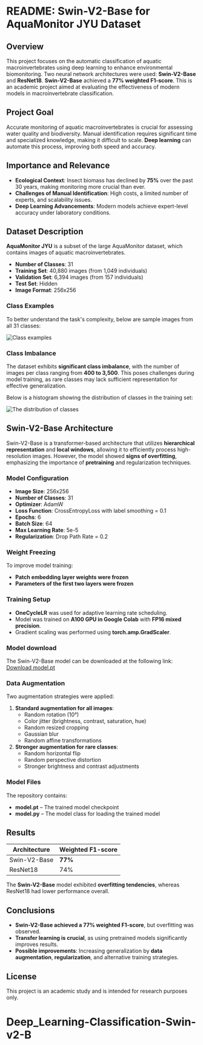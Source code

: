 # README: Swin-V2-Base for AquaMonitor JYU Dataset

## Overview

This project focuses on the automatic classification of aquatic macroinvertebrates using deep learning to enhance environmental biomonitoring. Two neural network architectures were used: **Swin-V2-Base** and **ResNet18**. **Swin-V2-Base** achieved a **77% weighted F1-score**. This is an academic project aimed at evaluating the effectiveness of modern models in macroinvertebrate classification.

## Project Goal

Accurate monitoring of aquatic macroinvertebrates is crucial for assessing water quality and biodiversity. Manual identification requires significant time and specialized knowledge, making it difficult to scale. **Deep learning** can automate this process, improving both speed and accuracy.

## Importance and Relevance

- **Ecological Context**: Insect biomass has declined by **75%** over the past 30 years, making monitoring more crucial than ever.
- **Challenges of Manual Identification**: High costs, a limited number of experts, and scalability issues.
- **Deep Learning Advancements**: Modern models achieve expert-level accuracy under laboratory conditions.

## Dataset Description

**AquaMonitor JYU** is a subset of the large AquaMonitor dataset, which contains images of aquatic macroinvertebrates.

- **Number of Classes**: 31
- **Training Set**: 40,880 images (from 1,049 individuals)
- **Validation Set**: 6,394 images (from 157 individuals)
- **Test Set**: Hidden
- **Image Format**: 256x256

### Class Examples
To better understand the task's complexity, below are sample images from all 31 classes:

![Class examples](image.png)

### Class Imbalance
The dataset exhibits **significant class imbalance**, with the number of images per class ranging from **400 to 3,500**. This poses challenges during model training, as rare classes may lack sufficient representation for effective generalization.

Below is a histogram showing the distribution of classes in the training set:

![The distribution of classes](image-1.png)

## Swin-V2-Base Architecture

Swin-V2-Base is a transformer-based architecture that utilizes **hierarchical representation** and **local windows**, allowing it to efficiently process high-resolution images. However, the model showed **signs of overfitting**, emphasizing the importance of **pretraining** and regularization techniques.

### Model Configuration
- **Image Size**: 256x256
- **Number of Classes**: 31
- **Optimizer**: AdamW
- **Loss Function**: CrossEntropyLoss with label smoothing = 0.1
- **Epochs**: 6
- **Batch Size**: 64
- **Max Learning Rate**: 5e-5
- **Regularization**: Drop Path Rate = 0.2

### Weight Freezing
To improve model training:
- **Patch embedding layer weights were frozen**
- **Parameters of the first two layers were frozen**

### Training Setup
- **OneCycleLR** was used for adaptive learning rate scheduling.
- Model was trained on **A100 GPU in Google Colab** with **FP16 mixed precision**.
- Gradient scaling was performed using **torch.amp.GradScaler**.

### Model download
The Swin-V2-Base model can be downloaded at the following link:
[Download model.pt](https://www.dropbox.com/scl/fi/imlg8647aogsg0qzvwsv4/model.pt?rlkey=6t8y91cs6727ec4zsb935kit9&st=u89yv675&dl=0)


### Data Augmentation
Two augmentation strategies were applied:
1. **Standard augmentation for all images**:
   - Random rotation (10°)
   - Color jitter (brightness, contrast, saturation, hue)
   - Random resized cropping
   - Gaussian blur
   - Random affine transformations
2. **Stronger augmentation for rare classes**:
   - Random horizontal flip
   - Random perspective distortion
   - Stronger brightness and contrast adjustments

### Model Files
The repository contains:
- **model.pt** – The trained model checkpoint
- **model.py** – The model class for loading the trained model

## Results

| Architecture  | Weighted F1-score |
| ------------ | ----------------- |
| Swin-V2-Base | **77%**           |
| ResNet18     | 74%               |

The **Swin-V2-Base** model exhibited **overfitting tendencies**, whereas ResNet18 had lower performance overall.


## Conclusions

- **Swin-V2-Base achieved a 77% weighted F1-score**, but overfitting was observed.
- **Transfer learning is crucial**, as using pretrained models significantly improves results.
- **Possible improvements**: Increasing generalization by **data augmentation**, **regularization**, and alternative training strategies.

## License

This project is an academic study and is intended for research purposes only.

# Deep_Learning-Classification-Swin-v2-B
